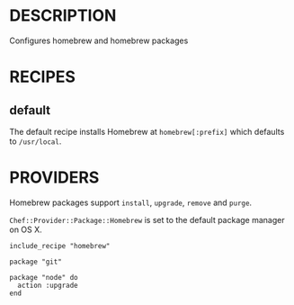 DESCRIPTION
===========

Configures homebrew and homebrew packages

RECIPES
=======

default
-------

The default recipe installs Homebrew at `homebrew[:prefix]` which defaults to `/usr/local`.

PROVIDERS
=========

Homebrew packages support `install`, `upgrade`, `remove` and `purge`.

`Chef::Provider::Package::Homebrew` is set to the default package manager on OS X.

    include_recipe "homebrew"

    package "git"

    package "node" do
      action :upgrade
    end
